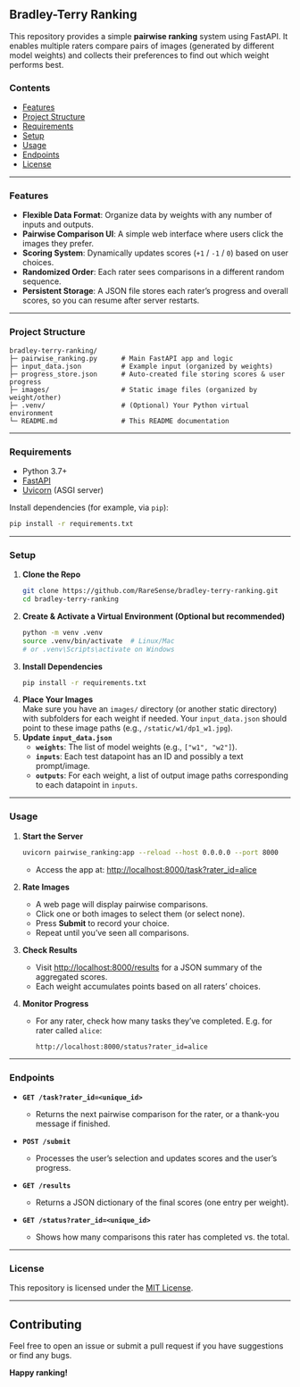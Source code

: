 ## Bradley-Terry Ranking

This repository provides a simple **pairwise ranking** system using FastAPI. 
It enables multiple raters compare pairs of images (generated by different model weights) and collects their preferences to find out which weight performs best.

### Contents

- [Features](#features)  
- [Project Structure](#project-structure)  
- [Requirements](#requirements)  
- [Setup](#setup)  
- [Usage](#usage)  
- [Endpoints](#endpoints)  
- [License](#license)  

---

### Features
- **Flexible Data Format**: Organize data by weights with any number of inputs and outputs.  
- **Pairwise Comparison UI**: A simple web interface where users click the images they prefer.  
- **Scoring System**: Dynamically updates scores (`+1` / `-1` / `0`) based on user choices.  
- **Randomized Order**: Each rater sees comparisons in a different random sequence.  
- **Persistent Storage**: A JSON file stores each rater’s progress and overall scores, so you can resume after server restarts.

---

### Project Structure

```
bradley-terry-ranking/
├─ pairwise_ranking.py      # Main FastAPI app and logic
├─ input_data.json          # Example input (organized by weights)
├─ progress_store.json      # Auto-created file storing scores & user progress
├─ images/                  # Static image files (organized by weight/other)
├─ .venv/                   # (Optional) Your Python virtual environment
└─ README.md                # This README documentation
```

---

### Requirements
- Python 3.7+  
- [FastAPI](https://fastapi.tiangolo.com/)  
- [Uvicorn](https://www.uvicorn.org/) (ASGI server)

Install dependencies (for example, via `pip`):

```bash
pip install -r requirements.txt
```

---

### Setup

1. **Clone the Repo**  
   ```bash
   git clone https://github.com/RareSense/bradley-terry-ranking.git
   cd bradley-terry-ranking
   ```
2. **Create & Activate a Virtual Environment (Optional but recommended)**  
   ```bash
   python -m venv .venv
   source .venv/bin/activate  # Linux/Mac
   # or .venv\Scripts\activate on Windows
   ```
3. **Install Dependencies**  
   ```bash
   pip install -r requirements.txt
   ```
4. **Place Your Images**  
   Make sure you have an `images/` directory (or another static directory) with subfolders for each weight if needed. Your `input_data.json` should point to these image paths (e.g., `/static/w1/dp1_w1.jpg`).
5. **Update `input_data.json`**  
   - **`weights`**: The list of model weights (e.g., `["w1", "w2"]`).  
   - **`inputs`**: Each test datapoint has an ID and possibly a text prompt/image.  
   - **`outputs`**: For each weight, a list of output image paths corresponding to each datapoint in `inputs`.

---

### Usage

1. **Start the Server**  
   ```bash
   uvicorn pairwise_ranking:app --reload --host 0.0.0.0 --port 8000
   ```
   - Access the app at: [http://localhost:8000/task?rater_id=alice](http://localhost:8000/task?rater_id=alice)

2. **Rate Images**  
   - A web page will display pairwise comparisons.  
   - Click one or both images to select them (or select none).  
   - Press **Submit** to record your choice.  
   - Repeat until you’ve seen all comparisons.

3. **Check Results**  
   - Visit [http://localhost:8000/results](http://localhost:8000/results) for a JSON summary of the aggregated scores.  
   - Each weight accumulates points based on all raters’ choices.

4. **Monitor Progress**  
   - For any rater, check how many tasks they’ve completed. E.g. for rater called `alice`:
     ```
     http://localhost:8000/status?rater_id=alice
     ```

---

### Endpoints

- **`GET /task?rater_id=<unique_id>`**  
  - Returns the next pairwise comparison for the rater, or a thank-you message if finished.

- **`POST /submit`**  
  - Processes the user’s selection and updates scores and the user’s progress.

- **`GET /results`**  
  - Returns a JSON dictionary of the final scores (one entry per weight).

- **`GET /status?rater_id=<unique_id>`**  
  - Shows how many comparisons this rater has completed vs. the total.

---

### License

This repository is licensed under the [MIT License](LICENSE).

---

## Contributing
Feel free to open an issue or submit a pull request if you have suggestions or find any bugs.  

**Happy ranking!**
